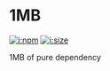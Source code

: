 # 1MB

[![i:npm]][l:npm]
[![i:size]][l:size]

1MB of pure dependency

[i:npm]: https://img.shields.io/npm/v/1MB.svg?colorB=blue
[l:npm]: https://www.npmjs.com/package/1MB
[i:size]: https://packagephobia.now.sh/badge?p=1MB
[l:size]: https://packagephobia.now.sh/result?p=1MB
